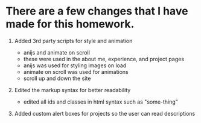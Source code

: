 # There are a few changes that I have made for this homework.

1) Added 3rd party scripts for style and animation
    - anijs and animate on scroll
    - these were used in the about me, experience, and project pages
    - anijs was used for styling images on load
    - animate on scroll was used for animations 
    - scroll up and down the site

2) Edited the markup syntax for better readability
    - edited all ids and classes in html syntax such as "some-thing"

3) Added custom alert boxes for projects so the user can read descriptions 
